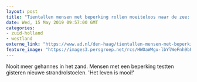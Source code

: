 ```yaml
---
layout: post
title: "Tientallen mensen met beperking rollen moeiteloos naar de zee: 'Het leven is mooi!’"
date: Wed, 15 May 2019 09:57:00 GMT
categories: 
- zuid-holland 
- westland 
externe_link: "https://www.ad.nl/den-haag/tientallen-mensen-met-beperking-rollen-moeiteloos-naar-de-zee-het-leven-is-mooi~a3133267/"
feature_image: "https://images3.persgroep.net/rcs/HWOaWMgu-lbYlWeFnh9bPZlyXVU/diocontent/148379338/_fitwidth/400/?appId=21791a8992982cd8da851550a453bd7f&quality=0.7"
---
```


Nooit meer gehannes in het zand. Mensen met een beperking testten gisteren nieuwe strandrolstoelen. 'Het leven is mooi!'

